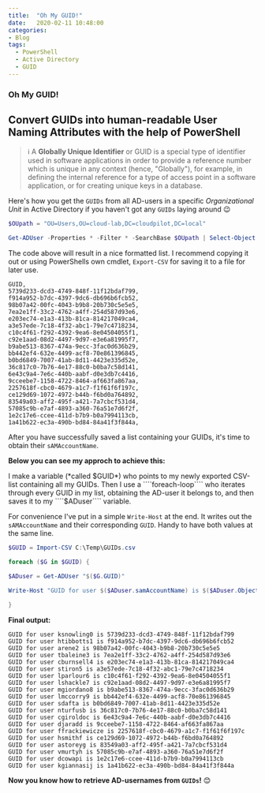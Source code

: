 ```yaml
---
title:  "Oh My GUID!"
date:   2020-02-11 10:48:00
categories: 
- Blog
tags:
  - PowerShell
  - Active Directory
  - GUID
---
```


### Oh My GUID!

## Convert GUIDs into human-readable User Naming Attributes with the help of PowerShell

>:information_source: A **Globally Unique Identifier** or GUID is a special type of identifier used in software applications in order to provide a reference number which is unique in any context (hence, "Globally"), for example, in defining the internal reference for a type of access point in a software application, or for creating unique keys in a database.


Here's how you get the ````GUIDs```` from all AD-users in a specific *Organizational Unit* in Active Directory if you haven't got any ````GUIDs```` laying around :wink:
 
````powershell
$OUpath = "OU=Users,OU=cloud-lab,DC=cloudpilot,DC=local"

Get-ADUser -Properties * -Filter * -SearchBase $OUpath | Select-Object -ExpandProperty ObjectGUID |  Export-Csv -Path C:\Temp\GUIDs.csv
````

The code above will result in a nice formatted list. I recommend copying it out or using PowerShells own cmdlet, ````Export-CSV```` for saving it to a file for later use.

````
GUID,
5739d233-dcd3-4749-848f-11f12bdaf799,
f914a952-b7dc-4397-9dc6-db696b6fcb52,
98b07a42-00fc-4043-b9b8-20b730c5e5e5,
7ea2e1ff-33c2-4762-a4ff-254d587d93e6,
e203ec74-e1a3-413b-81ca-814217049ca4,
a3e57ede-7c18-4f32-abc1-79e7c4718234,
c10c4f61-f292-4392-9ea6-8e04504055f1,
c92e1aad-08d2-4497-9d97-e3e6a81995f7,
b9abe513-8367-474a-9ecc-3fac0d636b29,
bb442ef4-632e-4499-acf8-70e861396845,
b0bd6849-7007-41ab-8d11-4423e335d52e,
36c817c0-7b76-4e17-88c0-b0ba7c58d141,
6e43c9a4-7e6c-440b-aabf-d0e3db7c4416,
9cceebe7-1158-4722-8464-af663fa867aa,
2257618f-cbc0-4679-a1c7-f1f61f6f197c,
ce129d69-1072-4972-b44b-f6bd0a764892,
83549a03-aff2-495f-a421-7a7cbcf531d4,
57085c9b-e7af-4893-a360-76a51e7d6f2f,
1e2c17e6-ccee-411d-b7b9-b0a7994113cb,
1a41b622-ec3a-490b-bd84-84a41f3f844a,
````

After you have successfully saved a list containing your GUIDs, it's time to obtain their ````sAMAccountName````.

**Below you can see my approch to achieve this:**
 
 I make a variable (*called $GUID*) who points to my newly exported CSV-list containing all my GUIDs.
 Then I use a ````foreach-loop```` who iterates through every GUID in my list, obtaining the AD-user it belongs to, and then saves it to my ````$ADuser```` variable. 

For convenience I've put in a simple ````Write-Host```` at the end. It writes out the ````sAMAccountName```` and their corresponding ````GUID````. Handy to have both values at the same line.

````powershell
$GUID = Import-CSV C:\Temp\GUIDs.csv

foreach ($G in $GUID) {

$ADuser = Get-ADUser "$($G.GUID)"

Write-Host "GUID for user $($ADuser.samAccountName) is $($ADuser.ObjectGUID)"

}
````

**Final output:** 
````
GUID for user ksnowling0 is 5739d233-dcd3-4749-848f-11f12bdaf799
GUID for user htibbotts1 is f914a952-b7dc-4397-9dc6-db696b6fcb52
GUID for user arene2 is 98b07a42-00fc-4043-b9b8-20b730c5e5e5
GUID for user tbaleine3 is 7ea2e1ff-33c2-4762-a4ff-254d587d93e6
GUID for user cburnsell4 is e203ec74-e1a3-413b-81ca-814217049ca4
GUID for user stiron5 is a3e57ede-7c18-4f32-abc1-79e7c4718234
GUID for user lparlour6 is c10c4f61-f292-4392-9ea6-8e04504055f1
GUID for user lshackle7 is c92e1aad-08d2-4497-9d97-e3e6a81995f7
GUID for user mgiordano8 is b9abe513-8367-474a-9ecc-3fac0d636b29
GUID for user lmccorry9 is bb442ef4-632e-4499-acf8-70e861396845
GUID for user sdafta is b0bd6849-7007-41ab-8d11-4423e335d52e
GUID for user nturfusb is 36c817c0-7b76-4e17-88c0-b0ba7c58d141
GUID for user cgiroldoc is 6e43c9a4-7e6c-440b-aabf-d0e3db7c4416
GUID for user djaradd is 9cceebe7-1158-4722-8464-af663fa867aa
GUID for user ffrackiewicze is 2257618f-cbc0-4679-a1c7-f1f61f6f197c
GUID for user hsmithf is ce129d69-1072-4972-b44b-f6bd0a764892
GUID for user astoreyg is 83549a03-aff2-495f-a421-7a7cbcf531d4
GUID for user vmurtyh is 57085c9b-e7af-4893-a360-76a51e7d6f2f
GUID for user dcowapi is 1e2c17e6-ccee-411d-b7b9-b0a7994113cb
GUID for user kgiannasij is 1a41b622-ec3a-490b-bd84-84a41f3f844a
````

**Now you know how to retrieve AD-usernames from ````GUIDs````!** :blush:
